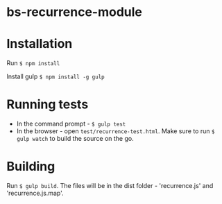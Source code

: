 # bs-recurrence-module

# Installation

Run `$ npm install`

Install gulp `$ npm install -g gulp`

# Running tests

* In the command prompt - `$ gulp test`
* In the browser - open `test/recurrence-test.html`. Make sure to run `$ gulp watch` to build the source on the go.

# Building

Run `$ gulp build`. The files will be in the dist folder - 'recurrence.js' and 'recurrence.js.map'.